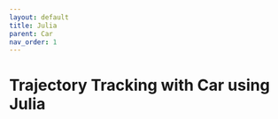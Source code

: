 ```yaml
---
layout: default
title: Julia
parent: Car
nav_order: 1
---
```



# Trajectory Tracking with Car using Julia